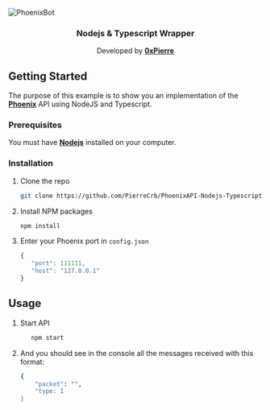![PhoenixBot](https://storage.sell.app/store/4122/listings/QSXM6X4LWy6Ds7Mm1iu08v1qsfovPWeGAES63VuE.png)

<h3 align="center">Nodejs & Typescript Wrapper</h3>

  <p align="center">
    Developed by <a href="https://0xpierre.com/"><strong>0xPierre</strong></a>
    </p>

<!-- GETTING STARTED -->

## Getting Started

The purpose of this example is to show you an implementation of the <a href="https://github.com/hatz02/PhoenixAPI/tree/main"><strong>Phoenix</strong></a> API using NodeJS and Typescript.

### Prerequisites

You must have <a href="https://nodejs.org/en/download"><strong>Nodejs</strong></a> installed on your computer.

### Installation

1. Clone the repo

   ```sh
   git clone https://github.com/PierreCrb/PhoenixAPI-Nodejs-Typescript/tree/main
   ```
2. Install NPM packages

   ```sh
   npm install
   ```
3. Enter your Phoenix port in `config.json`

   ```js
   {
      "port": 111111,
      "host": "127.0.0.1"
   }
   ```

<!-- USAGE EXAMPLES -->

## Usage

1. Start API
   ```sh
      npm start
   ```
2. And you should see in the console all the messages received with this format:

   ```sh
   {
       "packet": "",
       "type: 1
   }
   ```
